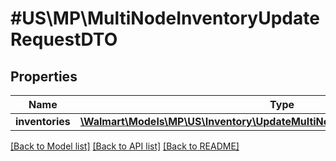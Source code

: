 # #US\MP\MultiNodeInventoryUpdateRequestDTO

## Properties

Name | Type | Description | Notes
------------ | ------------- | ------------- | -------------
**inventories** | [**\Walmart\Models\MP\US\Inventory\UpdateMultiNodeInventoryRequestInventories**](UpdateMultiNodeInventoryRequestInventories.md) |  |


[[Back to Model list]](../) [[Back to API list]](../../Api/US/MP) [[Back to README]](../../README.md)

